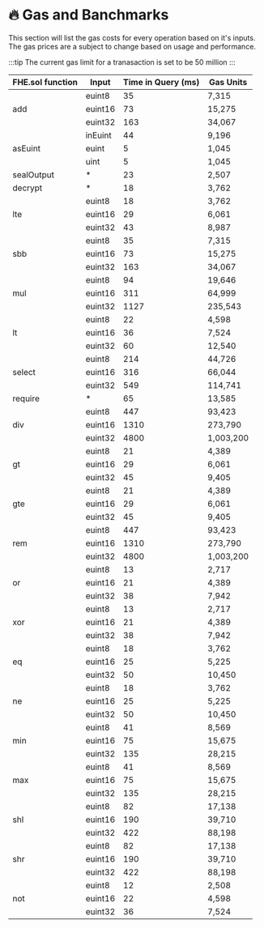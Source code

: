 # 🔥 Gas and Banchmarks

This section will list the gas costs for every operation based on it's inputs.
The gas prices are a subject to change based on usage and performance.

:::tip
The current gas limit for a tranasaction is set to be 50 million
:::

<table>
    <thead>
        <tr>
            <th>FHE.sol function</th>
            <th>Input</th>
            <th>Time in Query (ms)</th>
            <th>Gas Units </th>
        </tr>
    </thead>
    <tbody>
        <tr>
            <td rowspan="3">add</td>
            <td>euint8</td>
            <td>35</td>
            <td>7,315</td>
        </tr>
        <tr>
            <td>euint16</td>
            <td>73</td>
            <td>15,275</td>
        </tr>
        <tr>
            <td>euint32</td>
            <td>163</td>
            <td>34,067</td>
        </tr>
        <tr>
            <td rowspan="3">asEuint</td>
            <td>inEuint</td>
            <td>44</td>
            <td>9,196</td>
        </tr>
        <tr>
            <td>euint</td>
            <td>5</td>
            <td>1,045</td>
        </tr>
        <tr>
            <td>uint</td>
            <td>5</td>
            <td>1,045</td>
        </tr>
        <tr>
            <td>sealOutput</td>
            <td>*</td>
            <td>23</td>
            <td>2,507</td>
        </tr>
        <tr>
            <td>decrypt</td>
            <td>*</td>
            <td>18</td>
            <td>3,762</td>
        </tr>
        <tr>
            <td rowspan="3">lte</td>
            <td>euint8</td>
            <td>18</td>
            <td>3,762</td>
        </tr>
        <tr>
            <td>euint16</td>
            <td>29</td>
            <td>6,061</td>
        </tr>
        <tr>
            <td>euint32</td>
            <td>43</td>
            <td>8,987</td>
        </tr>
         <tr>
            <td rowspan="3">sbb</td>
            <td>euint8</td>
           <td>35</td>
            <td>7,315</td>
        </tr>
        <tr>
            <td>euint16</td>
            <td>73</td>
            <td>15,275</td>
        </tr>
        <tr>
            <td>euint32</td>
            <td>163</td>
            <td>34,067</td>
        </tr>
        <tr>
            <td rowspan="3">mul</td>
            <td>euint8</td>
           <td>94</td>
            <td>19,646</td>
        </tr>
        <tr>
            <td>euint16</td>
            <td>311</td>
            <td>64,999</td>
        </tr>
        <tr>
            <td>euint32</td>
            <td>1127</td>
            <td>235,543</td>
        </tr>
        <tr>
            <td rowspan="3">lt</td>
            <td>euint8</td>
            <td>22</td>
            <td>4,598</td>
        </tr>
        <tr>
            <td>euint16</td>
            <td>36</td>
            <td>7,524</td>
        </tr>
        <tr>
            <td>euint32</td>
            <td>60</td>
            <td>12,540</td>
        </tr>
          <tr>
            <td rowspan="3">select</td>
            <td>euint8</td>
            <td>214</td>
            <td>44,726</td>
        </tr>
        <tr>
            <td>euint16</td>
            <td>316</td>
            <td>66,044</td>
        </tr>
        <tr>
            <td>euint32</td>
            <td>549</td>
            <td>114,741</td>
        </tr>
         <tr>
            <td>require</td>
            <td>*</td>
            <td>65</td>
            <td>13,585</td>
        </tr>
            <tr>
            <td rowspan="3">div</td>
            <td>euint8</td>
            <td>447</td>
            <td>93,423</td>
        </tr>
        <tr>
            <td>euint16</td>
            <td>1310</td>
            <td>273,790</td>
        </tr>
        <tr>
            <td>euint32</td>
            <td>4800</td>
            <td>1,003,200</td>
        </tr>
        <tr>
            <td rowspan="3">gt</td>
            <td>euint8</td>
            <td>21</td>
            <td>4,389</td>
        </tr>
        <tr>
            <td>euint16</td>
            <td>29</td>
            <td>6,061</td>
        </tr>
        <tr>
            <td>euint32</td>
            <td>45</td>
            <td>9,405</td>
        </tr>
          <tr>
            <td rowspan="3">gte</td>
            <td>euint8</td>
            <td>21</td>
            <td>4,389</td>
        </tr>
        <tr>
            <td>euint16</td>
            <td>29</td>
            <td>6,061</td>
        </tr>
        <tr>
            <td>euint32</td>
            <td>45</td>
            <td>9,405</td>
        </tr>
          <tr>
            <td rowspan="3">rem</td>
            <td>euint8</td>
            <td>447</td>
            <td>93,423</td>
        </tr>
        <tr>
            <td>euint16</td>
            <td>1310</td>
            <td>273,790</td>
        </tr>
        <tr>
            <td>euint32</td>
            <td>4800</td>
            <td>1,003,200</td>
        </tr>
         <tr>
            <td rowspan="3">or</td>
            <td>euint8</td>
            <td>13</td>
            <td>2,717</td>
        </tr>
        <tr>
            <td>euint16</td>
            <td>21</td>
            <td>4,389</td>
        </tr>
        <tr>
            <td>euint32</td>
            <td>38</td>
            <td>7,942</td>
        </tr>
            <tr>
            <td rowspan="3">xor</td>
            <td>euint8</td>
            <td>13</td>
            <td>2,717</td>
        </tr>
        <tr>
            <td>euint16</td>
            <td>21</td>
            <td>4,389</td>
        </tr>
        <tr>
            <td>euint32</td>
            <td>38</td>
            <td>7,942</td>
        </tr>
            <tr>
            <td rowspan="3">eq</td>
            <td>euint8</td>
            <td>18</td>
            <td>3,762</td>
        </tr>
        <tr>
            <td>euint16</td>
            <td>25</td>
            <td>5,225</td>
        </tr>
        <tr>
            <td>euint32</td>
            <td>50</td>
            <td>10,450</td>
        </tr>
                <tr>
            <td rowspan="3">ne</td>
            <td>euint8</td>
            <td>18</td>
            <td>3,762</td>
        </tr>
        <tr>
            <td>euint16</td>
            <td>25</td>
            <td>5,225</td>
        </tr>
        <tr>
            <td>euint32</td>
            <td>50</td>
            <td>10,450</td>
        </tr>
                <tr>
            <td rowspan="3">min</td>
            <td>euint8</td>
            <td>41</td>
            <td>8,569</td>
        </tr>
        <tr>
            <td>euint16</td>
            <td>75</td>
            <td>15,675</td>
        </tr>
        <tr>
            <td>euint32</td>
            <td>135</td>
            <td>28,215</td>
        </tr>
                     <tr>
            <td rowspan="3">max</td>
            <td>euint8</td>
            <td>41</td>
            <td>8,569</td>
        </tr>
        <tr>
            <td>euint16</td>
            <td>75</td>
            <td>15,675</td>
        </tr>
        <tr>
            <td>euint32</td>
            <td>135</td>
            <td>28,215</td>
        </tr>
                     <tr>
            <td rowspan="3">shl</td>
            <td>euint8</td>
            <td>82</td>
            <td>17,138</td>
        </tr>
        <tr>
            <td>euint16</td>
            <td>190</td>
            <td>39,710</td>
        </tr>
        <tr>
            <td>euint32</td>
            <td>422</td>
            <td>88,198</td>
        </tr>
              <tr>
            <td rowspan="3">shr</td>
            <td>euint8</td>
            <td>82</td>
            <td>17,138</td>
        </tr>
        <tr>
            <td>euint16</td>
            <td>190</td>
            <td>39,710</td>
        </tr>
        <tr>
            <td>euint32</td>
            <td>422</td>
            <td>88,198</td>
        </tr>
              <tr>
            <td rowspan="3">not</td>
            <td>euint8</td>
            <td>12</td>
            <td>2,508</td>
        </tr>
        <tr>
            <td>euint16</td>
            <td>22</td>
            <td>4,598</td>
        </tr>
        <tr>
            <td>euint32</td>
            <td>36</td>
            <td>7,524</td>
        </tr>
    </tbody>
</table>
